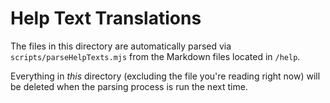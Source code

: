 # Help Text Translations

The files in this directory are automatically parsed via `scripts/parseHelpTexts.mjs` from the Markdown files located in `/help`.

Everything in _this_ directory (excluding the file you're reading right now) will be deleted when the parsing process is run the next time.
